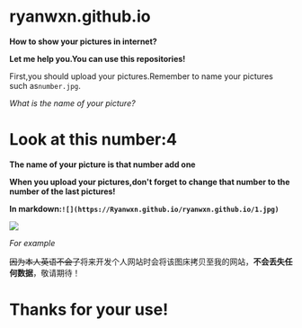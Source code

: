 # ryanwxn.github.io

__How to show your pictures in internet?__

__Let me help you.You can use this repositories!__

First,you should upload your pictures.Remember to name your pictures such as```number.jpg```.

*What is the name of your picture?*

# Look at this number:4

__The name of your picture is that number add one__

__When you upload your pictures,don't forget to change that number to the number of the last pictures!__

__In markdown:```![](https://Ryanwxn.github.io/ryanwxn.github.io/1.jpg)```__

![](https://Ryanwxn.github.io/ryanwxn.github.io/1.jpg)

*For example*

~~因为本人英语不会了~~将来开发个人网站时会将该图床拷贝至我的网站，__不会丢失任何数据__，敬请期待！

# Thanks for your use!
